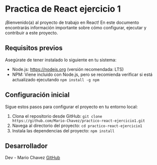 # Practica de React ejercicio 1

¡Bienvenido(a) al proyecto de trabajo en React! En este documento encontrarás información importante sobre cómo configurar, ejecutar y contribuir a este proyecto.

## Requisitos previos

Asegúrate de tener instalado lo siguiente en tu sistema:

-   Node.js: https://nodejs.org (versión recomendada: LTS)
-   NPM: Viene incluido con Node.js, pero se recomienda verificar si está actualizado ejecutando `npm install -g npm`

## Configuración inicial

Sigue estos pasos para configurar el proyecto en tu entorno local:

1. Clona el repositorio desde GitHub: `git clone https://github.com/Mario-Chavez/practico-react-ejercicio1.git`
2. Navega al directorio del proyecto: `cd practico-react-ejercicio1`
3. Instala las dependencias del proyecto: `npm install`

## Desarrollador

Dev - Mario Chavez [GitHub](https://github.com/Mario-Chavez)

